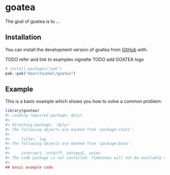 
<!-- README.md is generated from README.Rmd. Please edit that file -->

# goatea

<!-- badges: start -->
<!-- badges: end -->

The goal of goatea is to …

## Installation

You can install the development version of goatea from
[GitHub](https://github.com/) with:

TODO refer and link to examples vignette TODO add GOATEA logo

``` r
# install.packages("pak")
pak::pak("mauritsunkel/goatea")
```

## Example

This is a basic example which shows you how to solve a common problem:

``` r
library(goatea)
#> Loading required package: dplyr
#> 
#> Attaching package: 'dplyr'
#> The following objects are masked from 'package:stats':
#> 
#>     filter, lag
#> The following objects are masked from 'package:base':
#> 
#>     intersect, setdiff, setequal, union
#> The tzdb package is not installed. Timezones will not be available to Arrow compute functions.
#> 
## basic example code
```
